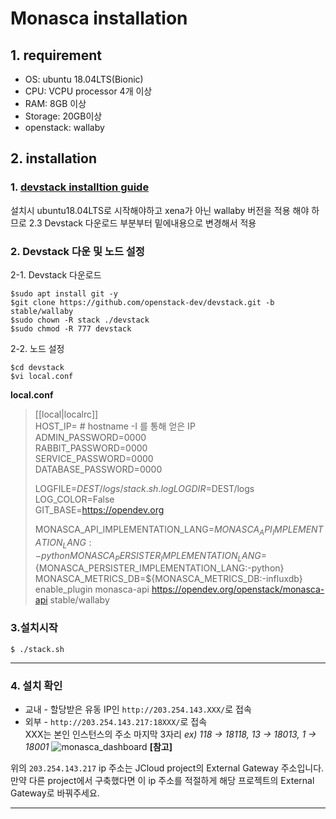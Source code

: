 # Monasca installation
## 1. requirement
- OS: ubuntu 18.04LTS(Bionic)
- CPU: VCPU processor 4개 이상 
- RAM: 8GB 이상
- Storage: 20GB이상
- openstack: wallaby
## 2. installation
### 1. [devstack installtion guide](https://github.com/hyunchan-park/jcloud/blob/main/InstallationGuide.md)
설치시 ubuntu18.04LTS로 시작해야하고 xena가 아닌 wallaby 버전을 적용 해야 하므로 
2.3 Devstack 다운로드 부분부터 밑에내용으로 변경해서 적용
### 2. Devstack 다운 및 노드 설정
2-1. Devstack 다운로드
```
$sudo apt install git -y
$git clone https://github.com/openstack-dev/devstack.git -b stable/wallaby
$sudo chown -R stack ./devstack
$sudo chmod -R 777 devstack
```
2-2. 노드 설정
```
$cd devstack
$vi local.conf
```
**local.conf**
> [[local|localrc]]  
> HOST_IP=<IP> # hostname -I 를 통해 얻은 IP  
> ADMIN_PASSWORD=0000  
> RABBIT_PASSWORD=0000  
> SERVICE_PASSWORD=0000  
> DATABASE_PASSWORD=0000
>
> LOGFILE=$DEST/logs/stack.sh.log   
> LOGDIR=$DEST/logs   
> LOG_COLOR=False   
> GIT_BASE=https://opendev.org    
>
> MONASCA_API_IMPLEMENTATION_LANG=${MONASCA_API_IMPLEMENTATION_LANG:-python}
> MONASCA_PERSISTER_IMPLEMENTATION_LANG=${MONASCA_PERSISTER_IMPLEMENTATION_LANG:-python}
> MONASCA_METRICS_DB=${MONASCA_METRICS_DB:-influxdb}
> enable_plugin monasca-api https://opendev.org/openstack/monasca-api stable/wallaby
  
### 3.설치시작
 ```
 $ ./stack.sh
 ```
----------------------------
### 4. 설치 확인
* 교내 - 할당받은 유동 IP인 `http://203.254.143.XXX/`로 접속
* 외부 - `http://203.254.143.217:18XXX/`로 접속  
  XXX는 본인 인스턴스의 주소 마지막 3자리 *ex) 118 -> 18118, 13 -> 18013, 1 -> 18001*
     ![monasca_dashboard](https://user-images.githubusercontent.com/91930210/144959060-bf77039d-ff75-48d4-a48e-1fb56dca9c3e.PNG)
**[참고]**
     
위의 `203.254.143.217` ip 주소는 JCloud project의 External Gateway 주소입니다. 만약 다른 project에서 구축했다면 이 ip 주소를 적절하게 해당 프로젝트의 External Gateway로 바꿔주세요.
     
----------------------------
